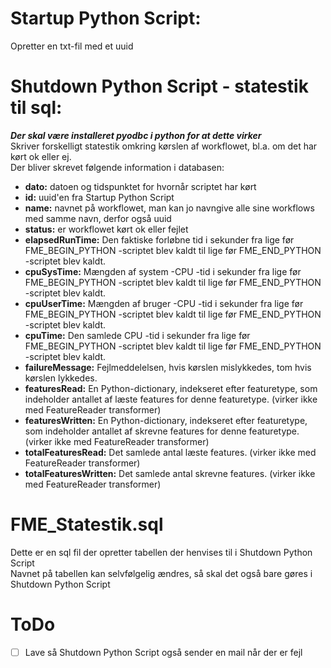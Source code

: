 # Startup Python Script:
Opretter en txt-fil med et uuid

# Shutdown Python Script - statestik til sql:
***Der skal være installeret pyodbc i python for at dette virker***\
Skriver forskelligt statestik omkring kørslen af workflowet, bl.a. om det har kørt ok eller ej.\
Der bliver skrevet følgende information i databasen:
- **dato:** datoen og tidspunktet for hvornår scriptet har kørt
- **id:** uuid'en fra Startup Python Script
- **name:** navnet på workflowet, man kan jo navngive alle sine workflows med samme navn, derfor også uuid
- **status:** er workflowet kørt ok eller fejlet
- **elapsedRunTime:** Den faktiske forløbne tid i sekunder fra lige før FME_BEGIN_PYTHON -scriptet blev kaldt til lige før FME_END_PYTHON -scriptet blev kaldt.
- **cpuSysTime:** Mængden af system -CPU -tid i sekunder fra lige før FME_BEGIN_PYTHON -scriptet blev kaldt til lige før FME_END_PYTHON -scriptet blev kaldt.
- **cpuUserTime:** Mængden af bruger -CPU -tid i sekunder fra lige før FME_BEGIN_PYTHON -scriptet blev kaldt til lige før FME_END_PYTHON -scriptet blev kaldt.
- **cpuTime:** Den samlede CPU -tid i sekunder fra lige før FME_BEGIN_PYTHON -scriptet blev kaldt til lige før FME_END_PYTHON -scriptet blev kaldt.
- **failureMessage:** Fejlmeddelelsen, hvis kørslen mislykkedes, tom hvis kørslen lykkedes.
- **featuresRead:** En Python-dictionary, indekseret efter featuretype, som indeholder antallet af læste features for denne featuretype. (virker ikke med FeatureReader transformer)
- **featuresWritten:** En Python-dictionary, indekseret efter featuretype, som indeholder antallet af skrevne features for denne featuretype. (virker ikke med FeatureReader transformer)
- **totalFeaturesRead:** Det samlede antal læste features. (virker ikke med FeatureReader transformer)
- **totalFeaturesWritten:** Det samlede antal skrevne features. (virker ikke med FeatureReader transformer)
# FME_Statestik.sql
Dette er en sql fil der opretter tabellen der henvises til i Shutdown Python Script\
Navnet på tabellen kan selvfølgelig ændres, så skal det også bare gøres i Shutdown Python Script
# ToDo
- [ ] Lave så Shutdown Python Script også sender en mail når der er fejl

